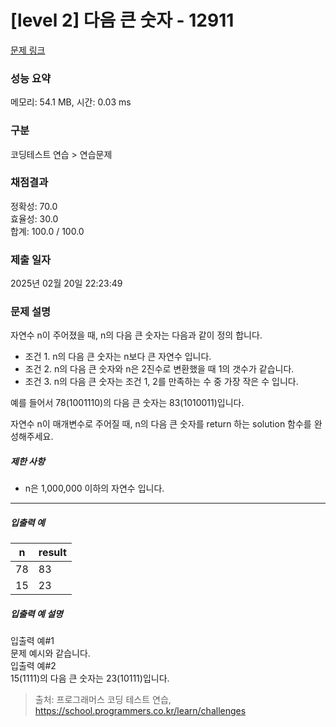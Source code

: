 # [level 2] 다음 큰 숫자 - 12911 

[문제 링크](https://school.programmers.co.kr/learn/courses/30/lessons/12911) 

### 성능 요약

메모리: 54.1 MB, 시간: 0.03 ms

### 구분

코딩테스트 연습 > 연습문제

### 채점결과

정확성: 70.0<br/>효율성: 30.0<br/>합계: 100.0 / 100.0

### 제출 일자

2025년 02월 20일 22:23:49

### 문제 설명

<p>자연수 n이 주어졌을 때, n의 다음 큰 숫자는 다음과 같이 정의 합니다.</p>

<ul>
<li>조건 1. n의 다음 큰 숫자는 n보다 큰 자연수 입니다.</li>
<li>조건 2. n의 다음 큰 숫자와 n은 2진수로 변환했을 때 1의 갯수가 같습니다.</li>
<li>조건 3. n의 다음 큰 숫자는 조건 1, 2를 만족하는 수 중 가장 작은 수 입니다.</li>
</ul>

<p>예를 들어서 78(1001110)의 다음 큰 숫자는 83(1010011)입니다.</p>

<p>자연수 n이 매개변수로 주어질 때, n의 다음 큰 숫자를 return 하는 solution 함수를 완성해주세요.</p>

<h5>제한 사항</h5>

<ul>
<li>n은 1,000,000 이하의 자연수 입니다.</li>
</ul>

<hr>

<h5>입출력 예</h5>
<table class="table">
        <thead><tr>
<th>n</th>
<th>result</th>
</tr>
</thead>
        <tbody><tr>
<td>78</td>
<td>83</td>
</tr>
<tr>
<td>15</td>
<td>23</td>
</tr>
</tbody>
      </table>
<h5>입출력 예 설명</h5>

<p>입출력 예#1<br>
문제 예시와 같습니다.<br>
입출력 예#2<br>
15(1111)의 다음 큰 숫자는 23(10111)입니다.</p>


> 출처: 프로그래머스 코딩 테스트 연습, https://school.programmers.co.kr/learn/challenges